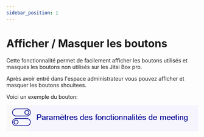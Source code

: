 ```yaml
---
sidebar_position: 1
---
```


# Afficher / Masquer les boutons

Cette fonctionnalité permet de facilement afficher les boutons utilisés et masques les boutons non utilisés sur les Jitsi Box pro.

Après avoir entré dans l'espace administrateur vous pouvez afficher et masquer les boutons shouitees.

Voici un exemple du bouton:

![image](./images/bouton-parameters.png)






